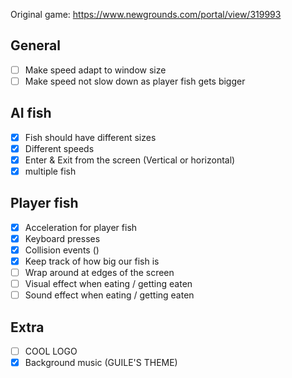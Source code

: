 Original game: https://www.newgrounds.com/portal/view/319993

## General
- [ ] Make speed adapt to window size 
- [ ] Make speed not slow down as player fish gets bigger

## AI fish
- [x] Fish should have different sizes
- [x] Different speeds
- [x] Enter & Exit from the screen (Vertical or horizontal)
- [x] multiple fish

## Player fish
- [x] Acceleration for player fish
- [x] Keyboard presses
- [x] Collision events ()
- [x] Keep track of how big our fish is
- [ ] Wrap around at edges of the screen
- [ ] Visual effect when eating / getting eaten
- [ ] Sound effect when eating / getting eaten

## Extra
- [ ] COOL LOGO 
- [x] Background music (GUILE'S THEME)
